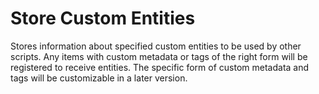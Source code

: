# Store Custom Entities
Stores information about specified custom entities to be used by other scripts.
Any items with custom metadata or tags of the right form will be registered to receive entities.
The specific form of custom metadata and tags will be customizable in a later version.